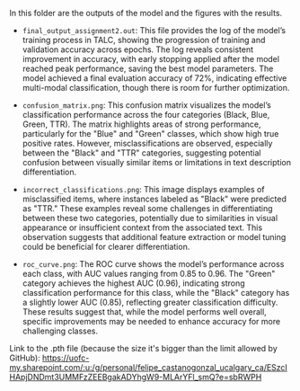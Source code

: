 In this folder are the outputs of the model and the figures with the results. 

- `final_output_assignment2.out`: This file provides the log of the model’s training process in TALC, showing the progression of training and validation accuracy across epochs. The log reveals consistent improvement in accuracy, with early stopping applied after the model reached peak performance, saving the best model parameters. The model achieved a final evaluation accuracy of 72%, indicating effective multi-modal classification, though there is room for further optimization.

- `confusion_matrix.png`: This confusion matrix visualizes the model’s classification performance across the four categories (Black, Blue, Green, TTR). The matrix highlights areas of strong performance, particularly for the "Blue" and "Green" classes, which show high true positive rates. However, misclassifications are observed, especially between the "Black" and "TTR" categories, suggesting potential confusion between visually similar items or limitations in text description differentiation.

- `incorrect_classifications.png`: This image displays examples of misclassified items, where instances labeled as "Black" were predicted as "TTR." These examples reveal some challenges in differentiating between these two categories, potentially due to similarities in visual appearance or insufficient context from the associated text. This observation suggests that additional feature extraction or model tuning could be beneficial for clearer differentiation.

- `roc_curve.png`: The ROC curve shows the model’s performance across each class, with AUC values ranging from 0.85 to 0.96. The "Green" category achieves the highest AUC (0.96), indicating strong classification performance for this class, while the "Black" category has a slightly lower AUC (0.85), reflecting greater classification difficulty. These results suggest that, while the model performs well overall, specific improvements may be needed to enhance accuracy for more challenging classes.


Link to the .pth file (because the size it's bigger than the limit allowed by GitHub): https://uofc-my.sharepoint.com/:u:/g/personal/felipe_castanogonzal_ucalgary_ca/ESzcIHApjDNDmt3UMMFzZEEBgakADYhgW9-MLArYFl_smQ?e=sbRWPH 

